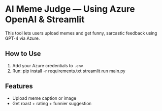 # AI Meme Judge — Using Azure OpenAI & Streamlit

This tool lets users upload memes and get funny, sarcastic feedback using GPT-4 via Azure.

## How to Use

1. Add your Azure credentials to `.env`
2. Run:
   pip install -r requirements.txt
   streamlit run main.py

## Features

- Upload meme caption or image
- Get roast + rating + funnier suggestion

